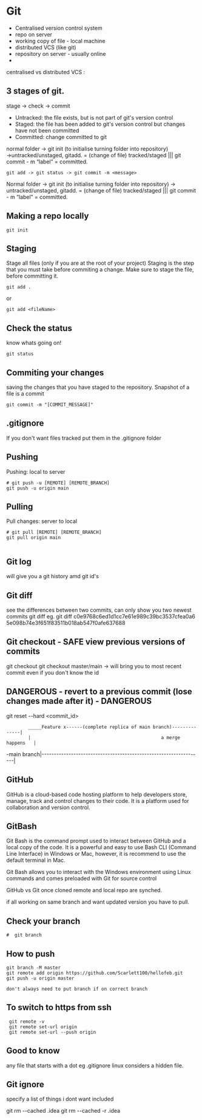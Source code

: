 #  Git


* Centralised version control system
* repo on server
* working copy of file - local machine
* distributed VCS (like git)
* repository on server - usually online
* 
centralised vs distributed VCS :



## 3 stages of git.
stage → check →  commit

* Untracked: the file exists, but is not part of git's version control
* Staged: the file has been added to git's version control but changes have not been committed
* Committed: change committed to git

normal folder → git init (to initialise turning folder into repository) →untracked/unstaged,  gitadd. = (change of file) tracked/staged ||| git commit - m “label” = committed.
```
git add -> git status -> git commit -m <message>
```
Normal folder → git init (to initialise turning folder into repository) → untracked/unstaged,  gitadd. = (change of file) tracked/staged ||| git commit - m “label” = committed.

## Making a repo locally
```
git init
```


## Staging
Stage all files (only if you are at the root of your project)
Staging is the step that you must take before commiting a change.
Make sure to stage the file, before committing it.
```
git add .
```
or 
```
git add <fileName>
```

##  Check the status
know whats going on!
```
git status
```

##  Commiting your changes
saving the changes that you have staged to the repository.
Snapshot of a file is a commit
```
git commit -m "[COMMIT_MESSAGE]"
```

## .gitignore

If you don't want files tracked put them in the  .gitignore folder

## Pushing 
Pushing: local to server
```
# git push -u [REMOTE] [REMOTE_BRANCH]
git push -u origin main
```

## Pulling
Pull changes: server to local
```
# git pull [REMOTE] [REMOTE_BRANCH]
git pull origin main


```
## Git log
will give you a git history amd git id's

## Git diff
see the differences between two commits, can only show you two newest commits
git diff <old-commit-id> <new-commit-id>
eg.
git diff c0e9768c6ed1d1cc7e61e989c39bc3537cfea0a6 5e098b74e3f651f83511b018ab547f0afe637688

## Git checkout - SAFE view previous versions of commits
git checkout <any commit id>
git checkout master/main -> will bring you to most recent commit even if you don't know the id

## DANGEROUS - revert to a previous commit (lose changes made after it) - DANGEROUS
git reset --hard <commit_id>


            _____Feature x------(complete replica of main branch)--------------|
            |                                                a merge happens   |
-main branch|------------------------------------------------------------------|

## GitHub
GitHub is a cloud-based code hosting platform to help developers store, manage, track and control changes to their code. It is a platform used for collaboration and version control.

## GitBash
Git Bash is the command prompt used to interact between GitHub and a local copy of the code. It is a powerful and easy to use Bash CLI (Command Line Interface) in Windows or Mac, however, it is recommend to use the default terminal in Mac.

Git Bash allows you to interact with the Windows environment using Linux commands and comes preloaded with Git for source control

GitHub vs Git 
once cloned remote and local repo are synched.

if all working on same branch and want updated version you have to pull.

## Check your branch
```
#  git branch
```

## How to push
```
git branch -M master
git remote add origin https://github.com/Scarlett100/hellofeb.git
git push -u origin master

don't always need to put branch if on correct branch
```

## To switch to https from ssh
```
 git remote -v
 git remote set-url origin 
 git remote set-url --push origin
```

## Good to know
any file that starts with a dot eg .gitignore linux considers a hidden file.


## Git ignore

specify a list of things i dont want included

git rm  --cached .idea
git rm  --cached -r .idea








